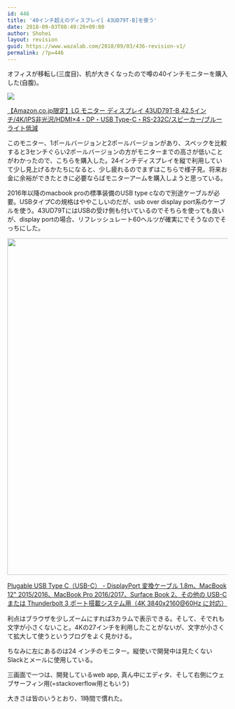 ```yaml
---
id: 446
title: '40インチ超えのディスプレイ[ 43UD79T-B]を使う'
date: 2018-09-03T08:49:20+09:00
author: Shohei
layout: revision
guid: https://www.wazalab.com/2018/09/03/436-revision-v1/
permalink: /?p=446
---
```

オフィスが移転し(三度目)、机が大きくなったので噂の40インチモニターを購入した(自腹)。

<a target="_blank"  href="https://www.amazon.co.jp/gp/product/B075ZWRH6Z/ref=as_li_tl?ie=UTF8&camp=247&creative=1211&creativeASIN=B075ZWRH6Z&linkCode=as2&tag=suisentoshojp-22&linkId=557724daaf62c930b6a1c8e2a8b2b7f9"><img border="0" src="//ws-fe.amazon-adsystem.com/widgets/q?_encoding=UTF8&MarketPlace=JP&ASIN=B075ZWRH6Z&ServiceVersion=20070822&ID=AsinImage&WS=1&Format=_SL250_&tag=suisentoshojp-22" ></a><img src="//ir-jp.amazon-adsystem.com/e/ir?t=suisentoshojp-22&l=am2&o=9&a=B075ZWRH6Z" width="1" height="1" border="0" alt="" style="border:none !important; margin:0px !important;" />

<a target="_blank" href="https://www.amazon.co.jp/gp/product/B075ZWRH6Z/ref=as_li_tl?ie=UTF8&camp=247&creative=1211&creativeASIN=B075ZWRH6Z&linkCode=as2&tag=suisentoshojp-22&linkId=9897b4c7ec216b9be94802c16e50bbd1">【Amazon.co.jp限定】LG モニター ディスプレイ 43UD79T-B 42.5インチ/4K/IPS非光沢/HDMI×4・DP・USB Type-C・RS-232C/スピーカー/ブルーライト低減</a><img src="//ir-jp.amazon-adsystem.com/e/ir?t=suisentoshojp-22&l=am2&o=9&a=B075ZWRH6Z" width="1" height="1" border="0" alt="" style="border:none !important; margin:0px !important;" />


このモニター、1ポールバージョンと2ポールバージョンがあり、スペックを比較すると3センチぐらい2ポールバージョンの方がモニターまでの高さが低いことがわかったので、こちらを購入した。24インチディスプレイを縦で利用していて少し見上げるかたちになると、少し疲れるのでまずはこちらで様子見。将来お金に余裕ができたときに必要ならばモニターアームを購入しようと思っている。


2016年以降のmacbook proの標準装備のUSB type cなので別途ケーブルが必要。USBタイプCの規格はややこしいのだが、usb over display port系のケーブルを使う。43UD79TにはUSBの受け側も付いているのでそちらを使っても良いが、display portの場合、リフレッシュレート60ヘルツが確実にでそうなのでそっちにした。

<img src="https://www.wazalab.com/wp-content/uploads/2018/09/IMG_3810-1-1-1024x768.jpg" alt="" width="1024" height="768" class="alignnone size-large wp-image-444" />

<a target="_blank" href="https://www.amazon.co.jp/gp/product/B01EXKDRAC/ref=as_li_tl?ie=UTF8&camp=247&creative=1211&creativeASIN=B01EXKDRAC&linkCode=as2&tag=suisentoshojp-22&linkId=a25960a7c44d2273e8c1b3a6d1146b08">Plugable USB Type C（USB-C） - DisplayPort 変換ケーブル 1.8m、MacBook 12" 2015/2016、MacBook Pro 2016/2017、Surface Book 2、その他の USB-C または Thunderbolt 3 ポート搭載システム用（4K 3840x2160@60Hz に対応）</a><img src="//ir-jp.amazon-adsystem.com/e/ir?t=suisentoshojp-22&l=am2&o=9&a=B01EXKDRAC" width="1" height="1" border="0" alt="" style="border:none !important; margin:0px !important;" />


利点はブラウザを少しズームにすれば3カラムで表示できる。そして、そでれも文字が小さくないこと。4Kの27インチを利用したことがないが、文字が小さくて拡大して使うというブログをよく見かける。


ちなみに左にあるのは24 インチのモニター。縦使いで開発中は見たくないSlackとメールに使用している。

三画面で一つは、開発しているweb app, 真ん中にエディタ、そして右側にウェブサーフィン用(=stackoverflow用ともいう)

大きさは皆のいうとおり、1時間で慣れた。
